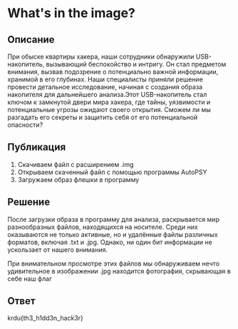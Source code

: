 # What's in the image?

## Описание

При обыске квартиры хакера, наши сотрудники обнаружили USB-накопитель, вызывающий беспокойство и интригу. Он стал предметом внимания, вызвав подозрение о потенциально важной информации, хранимой в его глубинах. Наши специалисты приняли решение провести детальное исследование, начиная с создания образа накопителя для дальнейшего анализа.Этот USB-накопитель стал ключом к замкнутой двери мира хакера, где тайны, уязвимости и потенциальные угрозы ожидают своего открытия. Сможем ли мы разгадать его секреты и защитить себя от его потенциальной опасности?

## Публикация

1. Скачиваем файл с расширением .img
2. Открываем скаченный файл с помощью программы AutoPSY
3. Загружаем образ флешки в программу

## Решение


После загрузки образа в программу для анализа, раскрывается мир разнообразных файлов, находящихся на носителе. Среди них оказываются не только активные, но и удалённые файлы различных форматов, включая .txt и .jpg. Однако, ни один бит информации не ускользает от нашего внимания.

При внимательном просмотре этих файлов мы обнаруживаем нечто удивительное в изображении .jpg находится фотография, скрывающая в себе наш флаг

## Ответ

krdu{th3_h1dd3n_hack3r}